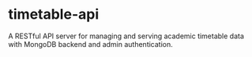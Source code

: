 # timetable-api
A RESTful API server for managing and serving academic timetable data with MongoDB backend and admin authentication.
